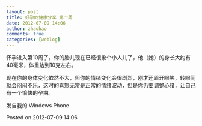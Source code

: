 ```yaml
---
layout: post
title: 好孕的健康分享 第十周
date: 2012-07-09 14:06
author: zhaohao
comments: true
categories: [weblog]
---
```

怀孕进入第10周了，你的胎儿现在已经很象个小人儿了，他（她）的身长大约有40毫米，体重达到10克左右。

现在你的身体变化依然不大，但你的情绪变化会很剧烈，刚才还眉开眼笑，转眼间就会闷闷不乐，这时的喜怒无常是正常的情绪波动，但是你仍要调整心绪，让自己有一个愉快的孕期。

发自我的 Windows Phone

Posted on 2012-07-09 14:06
